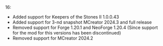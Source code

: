 16:
- Added support for Keepers of the Stones II 1.0.0.43
- Added support for 3-nd snapshot MCreator 2024.3 and full release
- Removed support for Forge 1.20.1 and NeoForge 1.20.4 (Since support for the mod for this versions has been discontinued)
- Removed support for MCreator 2024.2
